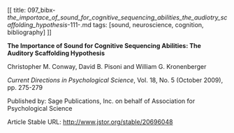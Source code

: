 [[
title: 097_bibx-_the_importace_of_sound_for_cognitive_sequencing_abilities_the_audiotry_scaffolding_hypothesis_-111-.md
tags: [sound, neuroscience, cognition, bibliography]
]]

**The Importance of Sound for Cognitive Sequencing Abilities: The Auditory Scaffolding Hypothesis**

  

Christopher M. Conway, David B. Pisoni and William G. Kronenberger

_Current Directions in Psychological Science_, Vol. 18, No. 5 \(October
2009\), pp. 275-279

Published by: Sage Publications, Inc. on behalf of Association for
Psychological Science

Article Stable URL: <http://www.jstor.org/stable/20696048>
